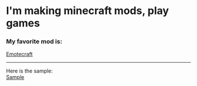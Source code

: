 # I'm making minecraft mods, play games
### My favorite mod is:  
[Emotecraft](https://github.com/KosmX/emotes)

---
Here is the sample:  
[Sample](sample.md)

